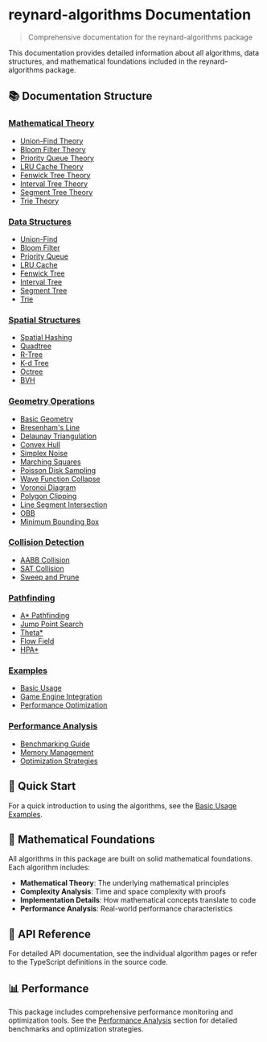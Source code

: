 # reynard-algorithms Documentation

> Comprehensive documentation for the reynard-algorithms package

This documentation provides detailed information about all algorithms, data structures, and mathematical foundations included in the reynard-algorithms package.

## 📚 Documentation Structure

### [Mathematical Theory](./mathematical-theory/)

- [Union-Find Theory](./mathematical-theory/union-find.md)
- [Bloom Filter Theory](./mathematical-theory/bloom-filter.md)
- [Priority Queue Theory](./mathematical-theory/priority-queue.md)
- [LRU Cache Theory](./mathematical-theory/lru-cache.md)
- [Fenwick Tree Theory](./mathematical-theory/fenwick-tree.md)
- [Interval Tree Theory](./mathematical-theory/interval-tree.md)
- [Segment Tree Theory](./mathematical-theory/segment-tree.md)
- [Trie Theory](./mathematical-theory/trie.md)

### [Data Structures](./algorithms/data-structures/)

- [Union-Find](./algorithms/data-structures/union-find.md)
- [Bloom Filter](./algorithms/data-structures/bloom-filter.md)
- [Priority Queue](./algorithms/data-structures/priority-queue.md)
- [LRU Cache](./algorithms/data-structures/lru-cache.md)
- [Fenwick Tree](./algorithms/data-structures/fenwick-tree.md)
- [Interval Tree](./algorithms/data-structures/interval-tree.md)
- [Segment Tree](./algorithms/data-structures/segment-tree.md)
- [Trie](./algorithms/data-structures/trie.md)

### [Spatial Structures](./algorithms/spatial-structures/)

- [Spatial Hashing](./algorithms/spatial-structures/spatial-hashing.md)
- [Quadtree](./algorithms/spatial-structures/quadtree.md)
- [R-Tree](./algorithms/spatial-structures/r-tree.md)
- [K-d Tree](./algorithms/spatial-structures/kdtree.md)
- [Octree](./algorithms/spatial-structures/octree.md)
- [BVH](./algorithms/spatial-structures/bvh.md)

### [Geometry Operations](./algorithms/geometry/)

- [Basic Geometry](./algorithms/geometry/basic-geometry.md)
- [Bresenham's Line](./algorithms/geometry/bresenham.md)
- [Delaunay Triangulation](./algorithms/geometry/delaunay.md)
- [Convex Hull](./algorithms/geometry/convex-hull.md)
- [Simplex Noise](./algorithms/geometry/simplex-noise.md)
- [Marching Squares](./algorithms/geometry/marching-squares.md)
- [Poisson Disk Sampling](./algorithms/geometry/poisson-disk.md)
- [Wave Function Collapse](./algorithms/geometry/wave-function-collapse.md)
- [Voronoi Diagram](./algorithms/geometry/voronoi.md)
- [Polygon Clipping](./algorithms/geometry/polygon-clipping.md)
- [Line Segment Intersection](./algorithms/geometry/line-intersection.md)
- [OBB](./algorithms/geometry/obb.md)
- [Minimum Bounding Box](./algorithms/geometry/min-bounding-box.md)

### [Collision Detection](./algorithms/collision-detection/)

- [AABB Collision](./algorithms/collision-detection/aabb.md)
- [SAT Collision](./algorithms/collision-detection/sat.md)
- [Sweep and Prune](./algorithms/collision-detection/sweep-and-prune.md)

### [Pathfinding](./algorithms/pathfinding/)

- [A\* Pathfinding](./algorithms/pathfinding/astar.md)
- [Jump Point Search](./algorithms/pathfinding/jps.md)
- [Theta\*](./algorithms/pathfinding/theta-star.md)
- [Flow Field](./algorithms/pathfinding/flow-field.md)
- [HPA\*](./algorithms/pathfinding/hpa-star.md)

### [Examples](./examples/)

- [Basic Usage](./examples/basic-usage.md)
- [Game Engine Integration](./examples/game-engine-integration.md)
- [Performance Optimization](./examples/performance-optimization.md)

### [Performance Analysis](./performance/)

- [Benchmarking Guide](./performance/benchmarking.md)
- [Memory Management](./performance/memory-management.md)
- [Optimization Strategies](./performance/optimization-strategies.md)

## 🚀 Quick Start

For a quick introduction to using the algorithms, see the [Basic Usage Examples](./examples/basic-usage.md).

## 📖 Mathematical Foundations

All algorithms in this package are built on solid mathematical foundations. Each algorithm includes:

- **Mathematical Theory**: The underlying mathematical principles
- **Complexity Analysis**: Time and space complexity with proofs
- **Implementation Details**: How mathematical concepts translate to code
- **Performance Analysis**: Real-world performance characteristics

## 🔧 API Reference

For detailed API documentation, see the individual algorithm pages or refer to the TypeScript definitions in the source code.

## 📊 Performance

This package includes comprehensive performance monitoring and optimization tools. See the [Performance Analysis](./performance/) section for detailed benchmarks and optimization strategies.
